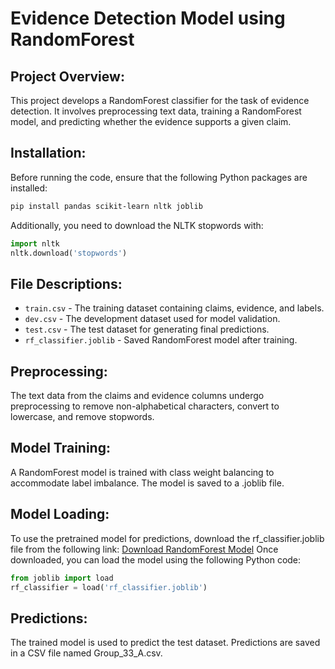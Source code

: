 # Evidence Detection Model using RandomForest

## Project Overview:
This project develops a RandomForest classifier for the task of evidence detection. It involves preprocessing text data, training a RandomForest model, and predicting whether the evidence supports a given claim.

## Installation:
Before running the code, ensure that the following Python packages are installed:
```bash
pip install pandas scikit-learn nltk joblib
```

Additionally, you need to download the NLTK stopwords with:
```python
import nltk
nltk.download('stopwords')
```

## File Descriptions:
- `train.csv` - The training dataset containing claims, evidence, and labels.
- `dev.csv` - The development dataset used for model validation.
- `test.csv` - The test dataset for generating final predictions.
- `rf_classifier.joblib` - Saved RandomForest model after training.

## Preprocessing:
The text data from the claims and evidence columns undergo preprocessing to remove non-alphabetical characters, convert to lowercase, and remove stopwords.

## Model Training:
A RandomForest model is trained with class weight balancing to accommodate label imbalance. The model is saved to a .joblib file.

## Model Loading:
To use the pretrained model for predictions, download the rf_classifier.joblib file from the following link:
[Download RandomForest Model](https://drive.google.com/file/d/1vJI0dAUXFi4grOCvmQm8UB57zCT3qNVD/view)
Once downloaded, you can load the model using the following Python code:
```python
from joblib import load
rf_classifier = load('rf_classifier.joblib')
```


## Predictions:
The trained model is used to predict the test dataset. Predictions are saved in a CSV file named Group_33_A.csv.
